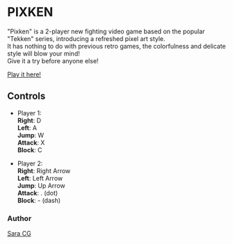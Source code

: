 # PIXKEN

"Pixken" is a 2-player new fighting video game based on the popular "Tekken" series, introducing a refreshed pixel art style.<br/>
It has nothing to do with previous retro games, the colorfulness and delicate style will blow your mind!<br/>
Give it a try before anyone else!

[Play it here!](https://sara-cg.github.io/pixken/)

## Controls

* Player 1:<br/>
**Right**: D<br/>
**Left**: A<br/>
**Jump**: W<br/>
**Attack**: X<br/>
**Block**: C

* Player 2:<br/>
**Right**: Right Arrow<br/>
**Left**: Left Arrow<br/>
**Jump**: Up Arrow<br/>
**Attack**: . (dot)<br/>
**Block**: - (dash)

### Author

[Sara CG](mailto:correasg.sara@gmail.com)
